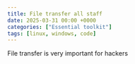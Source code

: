 ```yaml
---
title: File transfer all staff
date: 2025-03-31 00:00 +0000
categories: ["Essential toolkit"]
tags: [linux, windows, code]
---
```


File transfer is very important for hackers